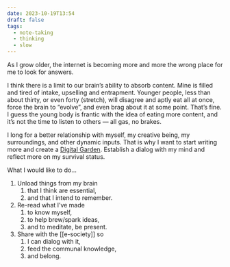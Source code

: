 ```yaml
---
date: 2023-10-19T13:54
draft: false
tags:
  - note-taking
  - thinking
  - slow
---
```


As I grow older, the internet is becoming more and more the wrong place for me to look for answers.

I think there is a limit to our brain’s ability to absorb content. Mine is filled and tired of intake, upselling and entrapment. Younger people, less than about thirty, or even forty (stretch), will disagree and aptly eat all at once, force the brain to “evolve”, and even brag about it at some point. That’s fine. I guess the young body is frantic with the idea of eating more content, and it’s not the time to listen to others — all gas, no brakes.

I long for a better relationship with myself, my creative being, my surroundings, and other dynamic inputs. That is why I want to start writing more and create a [Digital Garden](digital_garden.md). Establish a dialog with my mind and reflect more on my survival status.

What I would like to do…

1. Unload things from my brain
	1. that I think are essential,
	2. and that I intend to remember.
2. Re-read what I’ve made
	1. to know myself,
	2. to help brew/spark ideas,
	3. and to meditate, be present.
3. Share with the [[e-society]] so
	1. I can dialog with it,
	2. feed the communal knowledge,
	3. and belong.